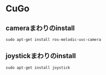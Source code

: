 # CuGo
## cameraまわりのinstall  
```shell
sudo apt-get install ros-melodic-uvc-camera  
```
## joystickまわりのinstall  
```shell
sudo apt-get install joystick
```
